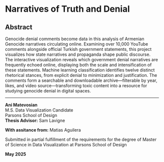 # Narratives of Truth and Denial

## Abstract

Genocide denial comments become data in this analysis of Armenian Genocide narratives circulating online. Examining over 10,000 YouTube comments alongside official Turkish government statements, this project visualizes how state narratives and propaganda shape public discourse. The interactive visualization reveals which government denial narratives are frequently echoed online, displaying both the scale and intensification of these statements. Machine learning classification identifies twelve distinct rhetorical stances, from explicit denial to minimization and justification. The comments form a searchable and downloadable archive—filterable by year, likes, and video source—transforming toxic content into a resource for studying genocide denial in digital spaces.

---

**Ani Matevosian**  
M.S. Data Visualization Candidate  
Parsons School of Design  
**Thesis Advisor:** Sam Lavigne

**With assitance from:** Matias Aguilera

Submitted in partial fulfillment of the requirements for the degree of Master of Science in Data Visualization at Parsons School of Design

**May 2025**
